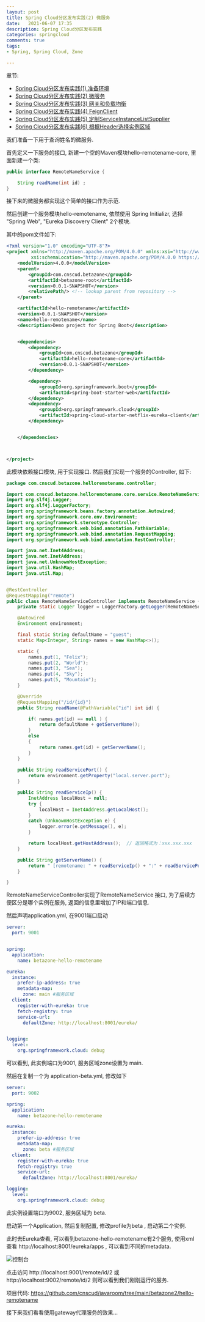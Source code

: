 ```yaml
---
layout: post 
title: Spring Cloud分区发布实践(2) 微服务
date:   2021-06-07 17:35 
description: Spring Cloud分区发布实践 
categories: springcloud 
comments: true 
tags:
- Spring, Spring Cloud, Zone

---
```

章节:
* [Spring Cloud分区发布实践(1) 准备环境](/springcloud/2021/06/07/springcloud-betazonedemo-1.html)
* [Spring Cloud分区发布实践(2) 微服务](/springcloud/2021/06/07/springcloud-betazonedemo-2.html)
* [Spring Cloud分区发布实践(3) 网关和负载均衡](/springcloud/2021/06/07/springcloud-betazonedemo-3.html)
* [Spring Cloud分区发布实践(4) FeignClient](/springcloud/2021/06/07/springcloud-betazonedemo-4.html)
* [Spring Cloud分区发布实践(5) 定制ServiceInstanceListSupplier](/springcloud/2021/06/07/springcloud-betazonedemo-5.html)
* [Spring Cloud分区发布实践(6) 根据Header选择实例区域](/springcloud/2021/06/07/springcloud-betazonedemo-6.html)


我们准备一下用于查询姓名的微服务.

首先定义一下服务的接口, 新建一个空的Maven模块hello-remotename-core, 里面新建一个类: 
```java
public interface RemoteNameService {

    String readName(int id) ;
}

```
接下来的微服务都实现这个简单的接口作为示范.


然后创建一个服务模块hello-remotename, 依然使用 Spring Initializr, 选择 "Spring Web", "Eureka Discovery Client" 2个模块.

其中的pom文件如下:
```xml
<?xml version="1.0" encoding="UTF-8"?>
<project xmlns="http://maven.apache.org/POM/4.0.0" xmlns:xsi="http://www.w3.org/2001/XMLSchema-instance"
         xsi:schemaLocation="http://maven.apache.org/POM/4.0.0 https://maven.apache.org/xsd/maven-4.0.0.xsd">
    <modelVersion>4.0.0</modelVersion>
    <parent>
        <groupId>com.cnscud.betazone</groupId>
        <artifactId>betazone-root</artifactId>
        <version>0.0.1-SNAPSHOT</version>
        <relativePath/> <!-- lookup parent from repository -->
    </parent>

    <artifactId>hello-remotename</artifactId>
    <version>0.0.1-SNAPSHOT</version>
    <name>hello-remotename</name>
    <description>Demo project for Spring Boot</description>


    <dependencies>
        <dependency>
            <groupId>com.cnscud.betazone</groupId>
            <artifactId>hello-remotename-core</artifactId>
            <version>0.0.1-SNAPSHOT</version>
        </dependency>

        <dependency>
            <groupId>org.springframework.boot</groupId>
            <artifactId>spring-boot-starter-web</artifactId>
        </dependency>
        <dependency>
            <groupId>org.springframework.cloud</groupId>
            <artifactId>spring-cloud-starter-netflix-eureka-client</artifactId>
        </dependency>


    </dependencies>



</project>

```

此模块依赖接口模块, 用于实现接口. 然后我们实现一个服务的Controller, 如下:
```java
package com.cnscud.betazone.helloremotename.controller;

import com.cnscud.betazone.helloremotename.core.service.RemoteNameService;
import org.slf4j.Logger;
import org.slf4j.LoggerFactory;
import org.springframework.beans.factory.annotation.Autowired;
import org.springframework.core.env.Environment;
import org.springframework.stereotype.Controller;
import org.springframework.web.bind.annotation.PathVariable;
import org.springframework.web.bind.annotation.RequestMapping;
import org.springframework.web.bind.annotation.RestController;

import java.net.Inet4Address;
import java.net.InetAddress;
import java.net.UnknownHostException;
import java.util.HashMap;
import java.util.Map;


@RestController
@RequestMapping("remote")
public class RemoteNameServiceController implements RemoteNameService {
    private static Logger logger = LoggerFactory.getLogger(RemoteNameServiceController.class);

    @Autowired
    Environment environment;

    final static String defaultName = "guest";
    static Map<Integer, String> names = new HashMap<>();

    static {
        names.put(1, "Felix");
        names.put(2, "World");
        names.put(3, "Sea");
        names.put(4, "Sky");
        names.put(5, "Mountain");
    }

    @Override
    @RequestMapping("/id/{id}")
    public String readName(@PathVariable("id") int id) {

        if( names.get(id) == null ) {
            return defaultName + getServerName();
        }
        else
        {
            return names.get(id) + getServerName();
        }
    }
    
    public String readServicePort() {
        return environment.getProperty("local.server.port");
    }

    public String readServiceIp() {
        InetAddress localHost = null;
        try {
            localHost = Inet4Address.getLocalHost();
        }
        catch (UnknownHostException e) {
            logger.error(e.getMessage(), e);
        }

        return localHost.getHostAddress();  // 返回格式为：xxx.xxx.xxx
    }

    public String getServerName() {
        return " [remotename: " + readServiceIp() + ":" + readServicePort() + "]";
    }

}

```

RemoteNameServiceController实现了RemoteNameService 接口, 为了后续方便区分是哪个实例在服务, 返回的信息里增加了IP和端口信息.

然后声明application.yml, 在9001端口启动

```yaml
server:
  port: 9001


spring:
  application:
    name: betazone-hello-remotename

eureka:
  instance:
    prefer-ip-address: true
    metadata-map:
      zone: main #服务区域
  client:
    register-with-eureka: true
    fetch-registry: true
    service-url:
      defaultZone: http://localhost:8001/eureka/


logging:
  level:
    org.springframework.cloud: debug

```

可以看到, 此实例端口为9001, 服务区域zone设置为 main.

然后在复制一个为 application-beta.yml, 修改如下
```yaml
server:
  port: 9002

spring:
  application:
    name: betazone-hello-remotename

eureka:
  instance:
    prefer-ip-address: true
    metadata-map:
      zone: beta #服务区域
  client:
    register-with-eureka: true
    fetch-registry: true
    service-url:
      defaultZone: http://localhost:8001/eureka/

logging:
  level:
    org.springframework.cloud: debug

```
此实例设置端口为9002, 服务区域为 beta.

启动第一个Application, 然后复制配置, 修改profile为beta , 启动第二个实例.

此时去Eureka查看, 可以看到betazone-hello-remotename有2个服务, 使用xml查看 http://localhost:8001/eureka/apps , 可以看到不同的metadata.

![控制台](/img/springcloud/spring-services-dashboard.jpg ) 

点击访问 http://localhost:9001/remote/id/2 或 http://localhost:9002/remote/id/2 则可以看到我们刚刚运行的服务.

项目代码: https://github.com/cnscud/javaroom/tree/main/betazone2/hello-remotename

接下来我们看看使用gateway代理服务的效果...